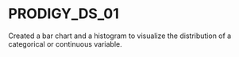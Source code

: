 # PRODIGY_DS_01
Created a bar chart and a histogram to visualize the distribution of a categorical or continuous variable.

